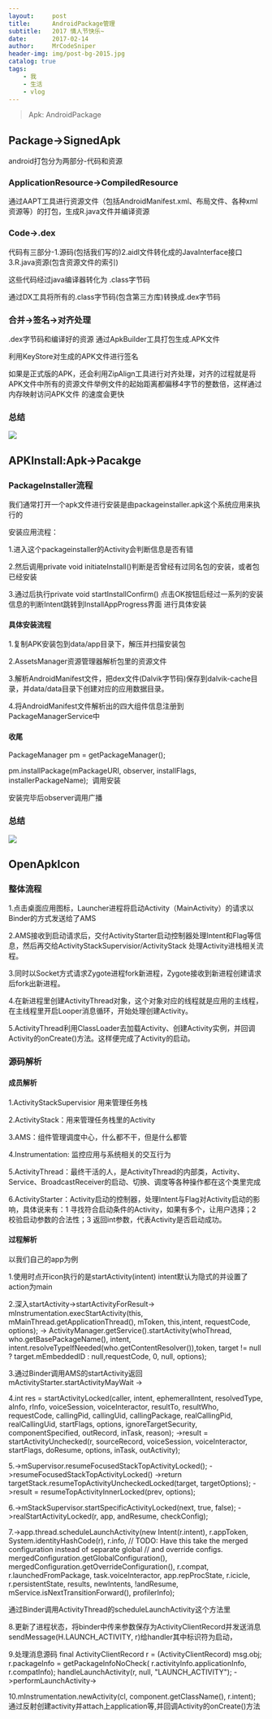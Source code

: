 ```yaml
---
layout:     post
title:      AndroidPackage管理
subtitle:   2017 情人节快乐~ 
date:       2017-02-14
author:     MrCodeSniper
header-img: img/post-bg-2015.jpg
catalog: true
tags:
    - 我
    - 生活
    - vlog
---
```


>Apk: AndroidPackage



## Package->SignedApk

android打包分为两部分-代码和资源


### ApplicationResource->CompiledResource

通过AAPT工具进行资源文件（包括AndroidManifest.xml、布局文件、各种xml资源等）的打包，生成R.java文件并编译资源

### Code->.dex

代码有三部分-1.源码(包括我们写的)2.aidl文件转化成的JavaInterface接口3.R.java资源(包含资源文件的索引)

这些代码经过java编译器转化为 .class字节码

通过DX工具将所有的.class字节码(包含第三方库)转换成.dex字节码

### 合并->签名->对齐处理

.dex字节码和编译好的资源 通过ApkBuilder工具打包生成.APK文件

利用KeyStore对生成的APK文件进行签名

如果是正式版的APK，还会利用ZipAlign工具进行对齐处理，对齐的过程就是将APK文件中所有的资源文件举例文件的起始距离都偏移4字节的整数倍，这样通过内存映射访问APK文件 的速度会更快

### 总结

![](https://github.com/guoxiaoxing/android-open-source-project-analysis/raw/master/art/native/vm/apk_package_flow.png)



## APKInstall:Apk->Pacakge


### PackageInstaller流程

我们通常打开一个apk文件进行安装是由packageinstaller.apk这个系统应用来执行的

安装应用流程：

1.进入这个packageinstaller的Activity会判断信息是否有错

2.然后调用private void initiateInstall()判断是否曾经有过同名包的安装，或者包已经安装

3.通过后执行private void startInstallConfirm() 点击OK按钮后经过一系列的安装信息的判断Intent跳转到InstallAppProgress界面
进行具体安装


#### 具体安装流程

1.复制APK安装包到data/app目录下，解压并扫描安装包

2.AssetsManager资源管理器解析包里的资源文件

3.解析AndroidManifest文件，把dex文件(Dalvik字节码)保存到dalvik-cache目录，并data/data目录下创建对应的应用数据目录。

4.将AndroidManifest文件解析出的四大组件信息注册到PackageManagerService中 

#### 收尾

PackageManager pm = getPackageManager(); 

pm.installPackage(mPackageURI, observer, installFlags, installerPackageName);  调用安装

安装完毕后observer调用广播

### 总结

![](https://github.com/guoxiaoxing/android-open-source-project-analysis/raw/master/art/app/package/apk_install_structure.png)


## OpenApkIcon

### 整体流程

1.点击桌面应用图标，Launcher进程将启动Activity（MainActivity）的请求以Binder的方式发送给了AMS

2.AMS接收到启动请求后，交付ActivityStarter启动控制器处理Intent和Flag等信息，然后再交给ActivityStackSupervisior/ActivityStack 处理Activity进栈相关流程。

3.同时以Socket方式请求Zygote进程fork新进程，Zygote接收到新进程创建请求后fork出新进程。

4.在新进程里创建ActivityThread对象，这个对象对应的线程就是应用的主线程，在主线程里开启Looper消息循环，开始处理创建Activity。

5.ActivityThread利用ClassLoader去加载Activity、创建Activity实例，并回调Activity的onCreate()方法。这样便完成了Activity的启动。


### 源码解析


#### 成员解析

1.ActivityStackSupervisior 用来管理任务栈

2.ActivityStack：用来管理任务栈里的Activity

3.AMS：组件管理调度中心，什么都不干，但是什么都管

4.Instrumentation: 监控应用与系统相关的交互行为

5.ActivityThread：最终干活的人，是ActivityThread的内部类，Activity、Service、BroadcastReceiver的启动、切换、调度等各种操作都在这个类里完成

6.ActivityStarter：Activity启动的控制器，处理Intent与Flag对Activity启动的影响，具体说来有：1 寻找符合启动条件的Activity，如果有多个，让用户选择；2 校验启动参数的合法性；3 返回int参数，代表Activity是否启动成功。

#### 过程解析


以我们自己的app为例

1.使用时点开icon执行的是startActivity(intent) intent默认为隐式的并设置了action为main

2.深入startActivity->startActivityForResult->
mInstrumentation.execStartActivity(this, mMainThread.getApplicationThread(), mToken, this,intent, requestCode, options);
->
ActivityManager.getService().startActivity(whoThread, who.getBasePackageName(), intent,                                intent.resolveTypeIfNeeded(who.getContentResolver()),token, target != null ? target.mEmbeddedID : null,requestCode, 0, null, options);

3.通过Binder调用AMS的startActivity返回mActivityStarter.startActivityMayWait
->

4.int res = startActivityLocked(caller, intent, ephemeralIntent, resolvedType,
aInfo, rInfo, voiceSession, voiceInteractor,
resultTo, resultWho, requestCode, callingPid,
callingUid, callingPackage, realCallingPid, realCallingUid, startFlags,
options, ignoreTargetSecurity, componentSpecified, outRecord, inTask,
reason);
->result = startActivityUnchecked(r, sourceRecord, voiceSession, voiceInteractor,
                    startFlags, doResume, options, inTask, outActivity);

5.->mSupervisor.resumeFocusedStackTopActivityLocked();
->resumeFocusedStackTopActivityLocked()
->return targetStack.resumeTopActivityUncheckedLocked(target, targetOptions);
->result = resumeTopActivityInnerLocked(prev, options);

6.->mStackSupervisor.startSpecificActivityLocked(next, true, false);
->realStartActivityLocked(r, app, andResume, checkConfig);

7.->app.thread.scheduleLaunchActivity(new Intent(r.intent), r.appToken,
                        System.identityHashCode(r), r.info,
                        // TODO: Have this take the merged configuration instead of separate global
                        // and override configs.
                        mergedConfiguration.getGlobalConfiguration(),
                        mergedConfiguration.getOverrideConfiguration(), r.compat,
                        r.launchedFromPackage, task.voiceInteractor, app.repProcState, r.icicle,
                        r.persistentState, results, newIntents, !andResume,
                        mService.isNextTransitionForward(), profilerInfo);

通过Binder调用ActivityThread的scheduleLaunchActivity这个方法里

8.更新了进程状态，将binder中传来参数保存为ActivityClientRecord并发送消息sendMessage(H.LAUNCH_ACTIVITY, r)给handler其中标识符为启动，

9.处理消息源码
final ActivityClientRecord r = (ActivityClientRecord) msg.obj;
r.packageInfo = getPackageInfoNoCheck(
r.activityInfo.applicationInfo, r.compatInfo);
handleLaunchActivity(r, null, "LAUNCH_ACTIVITY");
->performLaunchActivity->

10.mInstrumentation.newActivity(cl, component.getClassName(), r.intent);
通过反射创建activity并attach上application等,并回调Activity的onCreate()方法
































